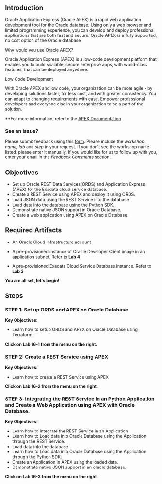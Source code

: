## Introduction


Oracle Application Express (Oracle APEX) is a rapid web application development tool for the Oracle database. Using only a web browser and limited programming experience, you can develop and deploy professional applications that are both fast and secure. Oracle APEX is a fully supported, no cost option of the Oracle database.

Why would you use Oracle APEX?

Oracle Application Express (APEX) is a low-code development platform that enables you to build scalable, secure enterprise apps, with world-class features, that can be deployed anywhere.

Low Code Development

With Oracle APEX and low code, your organization can be more agile - by developing solutions faster, for less cost, and with greater consistency. You can adapt to changing requirements with ease. Empower professional developers and everyone else in your organization to be a part of the solution.

**For more information, refer to the [APEX Documentation](https://apex.oracle.com/en/platform/low-code/)

### **See an issue?**
Please submit feedback using this [form](https://apexapps.oracle.com/pls/apex/f?p=133:1:::::P1_FEEDBACK:1). Please include the *workshop name*, *lab* and *step* in your request.  If you don't see the workshop name listed, please enter it manually. If you would like for us to follow up with you, enter your email in the *Feedback Comments* section.
## Objectives

- Set up Oracle REST Data Services(ORDS) and Application Express (APEX) for the Exadata cloud service database.
- Create a REST Service using APEX and deploy it using ORDS.
- Load JSON data using the REST Service into the database
- Load data into the database using the Python SDK.
- Demonstrate native JSON support in Oracle Database.
- Create a web application using APEX on Oracle Database.


## Required Artifacts

- An Oracle Cloud Infrastructure account

- A pre-provisioned instance of Oracle Developer Client image in an application subnet. Refer to **Lab 4**

- A pre-provisioned Exadata Cloud Service Database instance. Refer to **Lab 3**

**You are all set, let's begin!**

## Steps

### **STEP 1: Set up ORDS and APEX on Oracle Database**

**Key Objectives**:

- Learn how to setup ORDS and APEX on Oracle Database using Terraform

**Click on Lab 16-1 from the menu on the right.**

### **STEP 2: Create a REST Service using APEX**

**Key Objectives**:

- Learn how to create a REST Service using APEX

**Click on Lab 16-2 from the menu on the right.**

### **STEP 3: Integrating the REST Service in an Python Application and Create a Web Application using APEX with Oracle Database.**

**Key Objectives**:

- Learn how to Integrate the REST Service in an Application
- Learn how to Load data into Oracle Database using the Application through the REST Service.
- Load data into the database
- Learn how to Load data into Oracle Database using the Application through the Python SDK.
- Create an Application in APEX using the loaded data.
- Demonstrate native JSON support in an oracle database.


**Click on Lab 16-3 from the menu on the right.**
